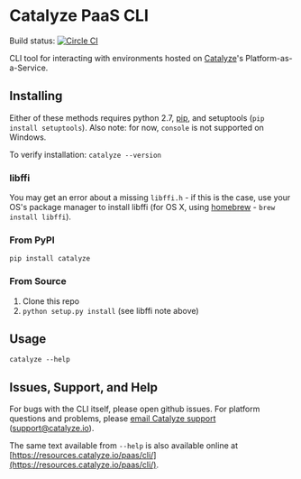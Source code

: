 # Catalyze PaaS CLI
Build status: [![Circle CI](https://circleci.com/gh/catalyzeio/catalyze-paas-cli.svg?style=svg&circle-token=0c5e5a36e771343a7ecc71990657378dcc0d2581)](https://circleci.com/gh/catalyzeio/catalyze-paas-cli)

CLI tool for interacting with environments hosted on [Catalyze](https://catalyze.io/)'s Platform-as-a-Service.

## Installing

Either of these methods requires python 2.7, [pip](https://pip.pypa.io/en/latest/installing.html), and setuptools (`pip install setuptools`). Also note: for now, `console` is not supported on Windows.

To verify installation: `catalyze --version`

### libffi

You may get an error about a missing `libffi.h` - if this is the case, use your OS's package manager to install libffi (for OS X, using [homebrew](http://brew.sh/) - `brew install libffi`).

### From PyPI

```
pip install catalyze
```

### From Source

1. Clone this repo
2. `python setup.py install` (see libffi note above)

## Usage

`catalyze --help`

## Issues, Support, and Help

For bugs with the CLI itself, please open github issues. For platform questions and problems, please [email Catalyze support](mailto:support@catalyze.io) (support@catalyze.io).

The same text available from `--help` is also available online at [https://resources.catalyze.io/paas/cli/](https://resources.catalyze.io/paas/cli/).
